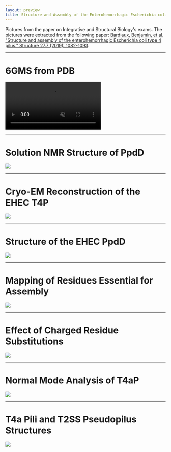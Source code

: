 ```yaml
--- 
layout: preview
title: Structure and Assembly of the Enterohemorrhagic Escherichia coli Type 4 Pilus
---
```


Pictures from the paper on Integrative and Structural Biology's exams.
The pictures were extracted from the following paper:
[Bardiaux, Benjamin, et al. "Structure and assembly of the enterohemorrhagic Escherichia coli type 4 pilus." Structure 27.7 (2019): 1082-1093](https://www.sciencedirect.com/science/article/pii/S0969212619301170).

---

# 6GMS from PDB

<video autoplay loop muted>
<source src="assets/img/pilus/6GMS.mp4" type="video/mp4">
</video>

---

# Solution NMR Structure of PpdD

![](assets/img/pilus/1.png)

---

# Cryo-EM Reconstruction of the EHEC T4P

![](assets/img/pilus/2.png)

---

# Structure of the EHEC PpdD

![](assets/img/pilus/3.png)

---

# Mapping of Residues Essential for Assembly 

![](assets/img/pilus/4.png)

---

# Effect of Charged Residue Substitutions

![](assets/img/pilus/5.png)

---

# Normal Mode Analysis of T4aP

![](assets/img/pilus/6.png)

---

# T4a Pili and T2SS Pseudopilus Structures

![](assets/img/pilus/7.png)
